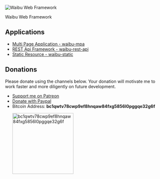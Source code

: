 ![Waibu Web Framework](static/logo.png)

Waibu Web Framework

## Applications

- [Multi Page Application - waibu-mpa](https://ardhi.github.io/waibu-mpa)
- [REST Api Framework - waibu-rest-api](https://ardhi.github.io/waibu-rest-api)
- [Static Resource - waibu-static](https://ardhi.github.io/waibu-static)

## Donations

Please donate using the channels below. Your donation will motivate me to work faster and more diligently on future development.

- [Support me on Patreon](https://www.patreon.com/bajoframework)
- [Donate with Paypal](https://www.paypal.com/ncp/payment/EWLERL7SCUU64)
- Bitcoin Address: **bc1qwtv78cwp9ef8hnqaw84fxg5856l0pggqe32g6f**
  <p><img alt="bc1qwtv78cwp9ef8hnqaw84fxg5856l0pggqe32g6f" src="static/bitcoin.jpeg" width="200" height="200" /></p>
